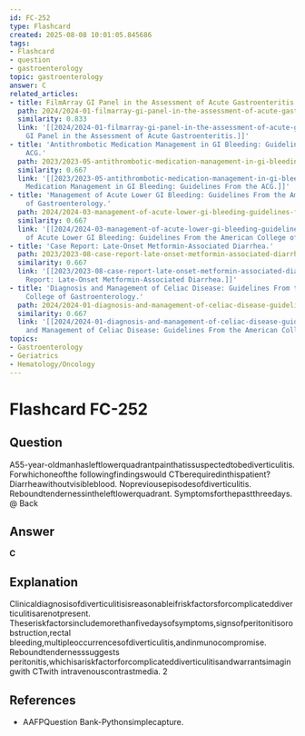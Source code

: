 ```yaml
---
id: FC-252
type: Flashcard
created: 2025-08-08 10:01:05.845686
tags:
- Flashcard
- question
- gastroenterology
topic: gastroenterology
answer: C
related_articles:
- title: FilmArray GI Panel in the Assessment of Acute Gastroenteritis.
  path: 2024/2024-01-filmarray-gi-panel-in-the-assessment-of-acute-gastroenteriti.md
  similarity: 0.833
  link: '[[2024/2024-01-filmarray-gi-panel-in-the-assessment-of-acute-gastroenteriti|FilmArray
    GI Panel in the Assessment of Acute Gastroenteritis.]]'
- title: 'Antithrombotic Medication Management in GI Bleeding: Guidelines From the
    ACG.'
  path: 2023/2023-05-antithrombotic-medication-management-in-gi-bleeding-guidelin.md
  similarity: 0.667
  link: '[[2023/2023-05-antithrombotic-medication-management-in-gi-bleeding-guidelin|Antithrombotic
    Medication Management in GI Bleeding: Guidelines From the ACG.]]'
- title: 'Management of Acute Lower GI Bleeding: Guidelines From the American College
    of Gastroenterology.'
  path: 2024/2024-03-management-of-acute-lower-gi-bleeding-guidelines-from-the-am.md
  similarity: 0.667
  link: '[[2024/2024-03-management-of-acute-lower-gi-bleeding-guidelines-from-the-am|Management
    of Acute Lower GI Bleeding: Guidelines From the American College of Gastroenterology.]]'
- title: 'Case Report: Late-Onset Metformin-Associated Diarrhea.'
  path: 2023/2023-08-case-report-late-onset-metformin-associated-diarrhea.md
  similarity: 0.667
  link: '[[2023/2023-08-case-report-late-onset-metformin-associated-diarrhea|Case
    Report: Late-Onset Metformin-Associated Diarrhea.]]'
- title: 'Diagnosis and Management of Celiac Disease: Guidelines From the American
    College of Gastroenterology.'
  path: 2024/2024-01-diagnosis-and-management-of-celiac-disease-guidelines-from-t.md
  similarity: 0.667
  link: '[[2024/2024-01-diagnosis-and-management-of-celiac-disease-guidelines-from-t|Diagnosis
    and Management of Celiac Disease: Guidelines From the American College of Gastroenterology.]]'
topics:
- Gastroenterology
- Geriatrics
- Hematology/Oncology
---
```


# Flashcard FC-252

## Question

A55-year-oldmanhasleftlowerquadrantpainthatissuspectedtobediverticulitis. Forwhichoneofthe followingfindingswould CTberequiredinthispatient? Diarrheawithoutvisibleblood. Nopreviousepisodesofdiverticulitis. Reboundtendernessintheleftlowerquadrant. Symptomsforthepastthreedays. @ Back

## Answer

**C**

## Explanation

Clinicaldiagnosisofdiverticulitisisreasonableifriskfactorsforcomplicateddiverticulitisarenotpresent. Theseriskfactorsincludemorethanfivedaysofsymptoms,signsofperitonitisorobstruction,rectal bleeding,multipleoccurrencesofdiverticulitis,andinmunocompromise. Reboundtendernesssuggests peritonitis,whichisariskfactorforcomplicateddiverticulitisandwarrantsimagingwith CTwith intravenouscontrastmedia. 2

## References

- AAFPQuestion Bank-Pythonsimplecapture.

